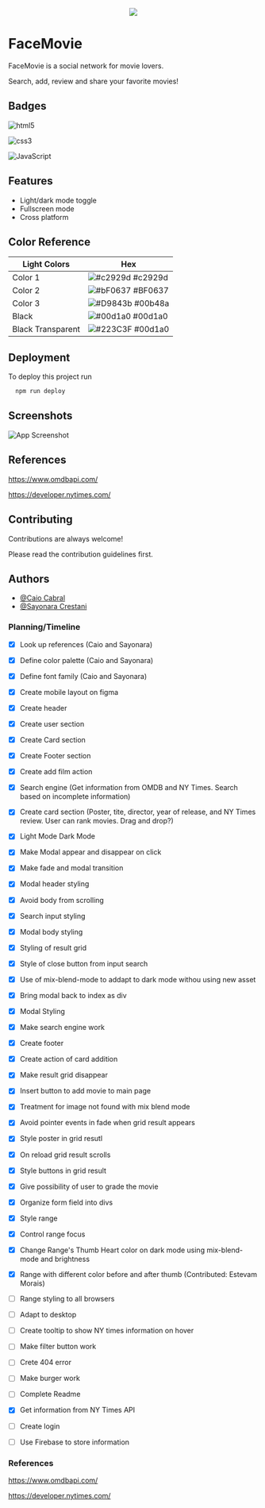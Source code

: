 
<p align="center"><img src="https://user-images.githubusercontent.com/68524965/204993149-2701734e-9e36-4709-b208-5d212d83db7c.gif"></p>


# FaceMovie

FaceMovie is a social network for movie lovers.

Search, add, review and share your favorite movies!

## Badges

![html5](https://img.shields.io/badge/HTML5-E34F26?style=for-the-badge&logo=html5&logoColor=white)

![css3](https://img.shields.io/badge/CSS3-1572B6?style=for-the-badge&logo=css3&logoColor=white)

![JavaScript](https://img.shields.io/badge/JavaScript-323330?style=for-the-badge&logo=javascript&logoColor=F7DF1E)


## Features

- Light/dark mode toggle
- Fullscreen mode
- Cross platform

## Color Reference

| Light Colors             | Hex                                                                |
| ----------------- | ------------------------------------------------------------------ |
| Color 1| ![#c2929d](https://via.placeholder.com/10/0a192f?text=+) #c2929d |
| Color 2| ![#bF0637](https://via.placeholder.com/10/f8f8f8?text=+) #BF0637|
| Color 3| ![#D9843b](https://via.placeholder.com/10/00b48a?text=+) #00b48a |
| Black | ![#00d1a0](https://via.placeholder.com/10/00b48a?text=+) #00d1a0 |
| Black Transparent | ![#223C3F](https://via.placeholder.com/10/00b48a?text=+) #00d1a0 |


## Deployment

To deploy this project run

```bash
  npm run deploy
```


## Screenshots

![App Screenshot](https://via.placeholder.com/468x300?text=App+Screenshot+Here)


## References

https://www.omdbapi.com/

https://developer.nytimes.com/

## Contributing

Contributions are always welcome!

Please read the contribution guidelines first.


## Authors

- [@Caio Cabral](https://github.com/marcelluscaio)
- [@Sayonara Crestani](https://github.com/screstani)


### Planning/Timeline
- [X] Look up references (Caio and Sayonara)
- [X] Define color palette (Caio and Sayonara)
- [X] Define font family (Caio and Sayonara)
- [X] Create mobile layout on figma
- [X] Create header
- [X] Create user section
- [X] Create Card section
- [X] Create Footer section
- [X] Create add film action
- [X] Search engine (Get information from OMDB and NY Times. Search based on incomplete information)
- [X] Create card section (Poster, tite, director, year of release, and NY Times review. User can rank movies. Drag and drop?)
- [X] Light Mode Dark Mode
- [X] Make Modal appear and disappear on click
- [X] Make fade and modal transition
- [X] Modal header styling
- [X] Avoid body from scrolling
- [X] Search input styling
- [X] Modal body styling
- [X] Styling of result grid 
- [X] Style of close button from input search
- [X] Use of mix-blend-mode to addapt to dark mode withou using new asset
- [X] Bring modal back to index as div
- [X] Modal Styling
- [X] Make search engine work
- [X] Create footer
- [X] Create action of card addition
- [X] Make result grid disappear
- [X] Insert button to add movie to main page
- [X] Treatment for image not found with mix blend mode
- [X] Avoid pointer events in fade when grid result appears
- [X] Style poster in grid resutl
- [X] On reload grid result scrolls
- [X] Style buttons in grid result
- [X] Give possibility of user to grade the movie
- [X] Organize form field into divs 
- [X] Style range
- [X] Control range focus
- [X] Change Range's Thumb Heart color on dark mode using mix-blend-mode and brightness
- [X] Range with different color before and after thumb (Contributed: Estevam Morais)
- [ ] Range styling to all browsers
- [ ] Adapt to desktop
- [ ] Create tooltip to show NY times information on hover
- [ ] Make filter button work
- [ ] Crete 404 error
- [ ] Make burger work
- [ ] Complete Readme
- [X] Get information from NY Times API
- [ ] Create login
- [ ] Use Firebase to store information


### References

https://www.omdbapi.com/

https://developer.nytimes.com/
